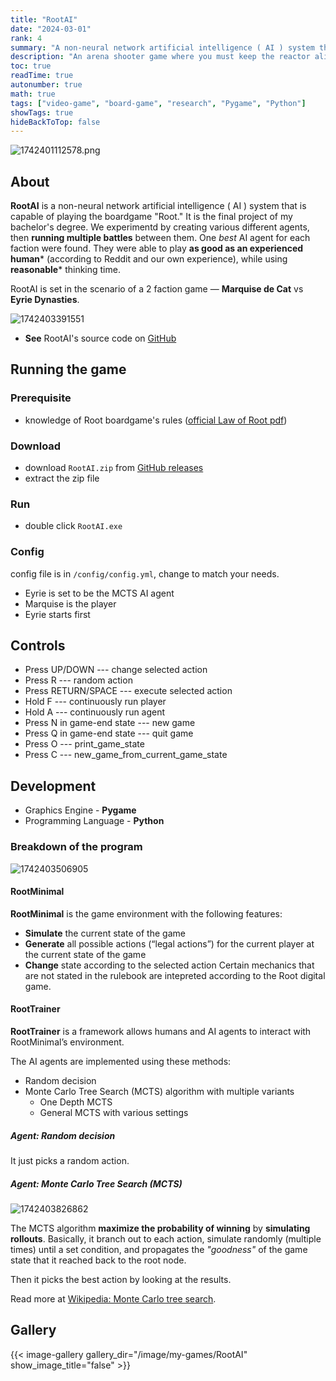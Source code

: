 ```yaml
---
title: "RootAI"
date: "2024-03-01"
rank: 4
summary: "A non-neural network artificial intelligence ( AI ) system that is capable of playing the boardgame 'Root.'"
description: "An arena shooter game where you must keep the reactor alive by collecting coolants around the arena while surviving the invasion of lava slimes."
toc: true
readTime: true
autonumber: true
math: true
tags: ["video-game", "board-game", "research", "Pygame", "Python"]
showTags: true
hideBackToTop: false
---
```



![1742401112578.png](/image/my-games/RootAI/1742401112578.png)

## About

**RootAI** is a non-neural network artificial intelligence ( AI ) system that is capable of playing the boardgame "Root." It is the final project of my bachelor's degree. We experimentd by creating various different agents, then **running multiple battles** between them. One *best* AI agent for each faction were found. They were able to play **as good as an experienced human*** (according to Reddit and our own experience), while using **reasonable*** thinking time.

RootAI is set in the scenario of a 2 faction game — **Marquise de Cat** vs **Eyrie Dynasties**.

![1742403391551](/image/my-games/RootAI/1742403391551.png)

* **See** RootAI's source code on [GitHub](https://github.com/iambaangkok/RootAI)

## Running the game

### Prerequisite

* knowledge of Root boardgame's rules ([official Law of Root pdf](https://ledergames.com/pages/resources))

### Download

* download `RootAI.zip` from [GitHub releases](https://github.com/iambaangkok/RootAI/releases)
* extract the zip file

### Run

* double click `RootAI.exe`

### Config

config file is in `/config/config.yml`, change to match your needs.

* Eyrie is set to be the MCTS AI agent
* Marquise is the player
* Eyrie starts first

## Controls

- Press UP/DOWN --- change selected action
- Press R --- random action
- Press RETURN/SPACE --- execute selected action
- Hold F --- continuously run player
- Hold A --- continuously run agent
- Press N in game-end state --- new game
- Press Q in game-end state --- quit game
- Press O --- print_game_state
- Press C --- new_game_from_current_game_state
## Development

* Graphics Engine - **Pygame**
* Programming Language - **Python**

### Breakdown of the program

![1742403506905](/image/my-games/RootAI/1742403506905.png)

#### RootMinimal

**RootMinimal** is the game environment with the following features:

* **Simulate** the current state of the game
* **Generate** all possible actions (“legal actions”)
  for the current player
  at the current state of the game
* **Change** state according to the selected action
  Certain mechanics that are not stated in the rulebook are intepreted according to the Root digital game.

#### RootTrainer

**RootTrainer** is a framework allows humans and AI agents to interact with RootMinimal’s environment.

The AI agents are implemented using these methods:

* Random decision
* Monte Carlo Tree Search (MCTS) algorithm with multiple variants
  * One Depth MCTS
  * General MCTS with various settings

##### Agent: Random decision

It just picks a random action.

##### Agent: Monte Carlo Tree Search (MCTS)

![1742403826862](/image/my-games/RootAI/1742403826862.png)

The MCTS algorithm **maximize the probability of winning** by **simulating rollouts**. Basically, it branch out to each action, simulate randomly (multiple times) until a set condition, and propagates the *"goodness"* of the game state that it reached back to the root node.

Then it picks the best action by looking at the results.

Read more at [Wikipedia: Monte Carlo tree search](https://en.wikipedia.org/wiki/Monte_Carlo_tree_search).

## Gallery
{{< image-gallery gallery_dir="/image/my-games/RootAI" show_image_title="false" >}}